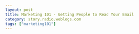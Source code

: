 ```yaml
---
layout: post
title: Marketing 101 - Getting People to Read Your Email
category: story.radio.weblogs.com
tags: ["marketing101"]
---
```

<head>
<meta http-equiv="Content-Type" content="text/html; charset=UTF-8">
    <meta http-equiv="Expires" content="Mon, 01 Jan 1990 01:00:00 GMT">
    <title>Marketing 101 : Getting People to Read Your Email</title>
    <style type="text/css">
      body {
        margin-top: 0px;
        margin-left: 0px;
        margin-right: 0px;
        margin-bottom: 0px;
        }

      body, td, p {
        font-family: verdana, sans-serif;
        font-size: 90%;
        }

      h2 { 
        font-family: Verdana, Arial, Helvetica, sans-serif; font-size: 24px; font-weight: bold
        }
      .header {
        font-family: Verdana, Arial, Helvetica, sans-serif; font-size: 40px; font-weight: bold
        }
      .realsmall {
        font-family: Verdana, Arial, Helvetica, sans-serif; font-size: 9px;
        }
      .small {
        font-family: Verdana, Arial, Helvetica, sans-serif; font-size: 10px;
        }
      </style>
    </head>

| 

 |

| ![](http://radio.weblogs.com/0103807/images/trans60x60.gif)  
 | Last updated: 8/10/2002; 3:56:28 AM  
 | ![](http://radio.weblogs.com/0103807/images/trans60x60.gif) |

| ![](http://radio.weblogs.com/0103807/images/trans60x1.gif)  
 | 

<font size="+3"><b><a href="http://radio.weblogs.com/0103807/" style="color:black; text-decoration:none">The FuzzyBlog!</a></b></font>  
_Marketing 101. Consulting 101. PHP Consulting. Random geeky stuff. I Blog Therefore I Am._

<font size="+1"><b>Marketing 101 : Getting People to Read Your Email</b></font>

This Marketing 101 piece is very short.&nbsp; Why?&nbsp; Well after you read it, you'll understand.&nbsp;

### This Guy is Smart!!! Or How to Get People to Read Your Email

I just got the following email from [John](http://www.englers.org/):

> <font size="2">
> <p>Scott,</p>
> <p>read this :</p>
> <p><a href="http://www.englers.org/modules.php?name=News&amp;file=article&amp;sid=251">a link here</a> <em>(text version of link in email replaced "a link here" due to the length of the link)</em></p>
> <p>it's quick... and yes you should be using Adium if you're not.</p>
> <p>John</p></font>

Here's what was so damn smart about it:

- The email was **short**.&nbsp; How many times have you opened an email and found it to be long and said to yourself "I'll read this later; I don't have the mental energy for it right now".&nbsp; You put it aside until later and then never return to it.&nbsp; Anyone who sends an email has to understand that people today are **busy**.&nbsp; We all have good intentions (yes I really do have faith in people) but we're all overworked, overtired, overstressed, etc.&nbsp; Short works well.&nbsp; Now when it's the right person, there is nothing wrong with long emails (and I would have gladly read a long email from John since previous dialog has built up the trust relationship between us but my making it short, he _dramatically raised_ the probability of my reading it).  
  
- He sets my expectations **in advance**"it's quick".&nbsp; I've written in the past about committment&nbsp;and here is just another example.&nbsp; Following a link is a **commitment**.&nbsp;&nbsp;"Horse puckey" you think.&nbsp; "Now Scott has really lost it; it's just a damn link".&nbsp; Well... Not really.&nbsp; Anything that involves **my time** is a commitment.&nbsp; Think about the amount of email you get daily and the quantity that has a url attached.&nbsp; That's what, say,&nbsp;60 urls?&nbsp; Sure some of it may be spam but we all get a lot of mail these days.&nbsp; And in this blogosphere of ours, it's probably higher.&nbsp; If you assume that the average time to click on a url and then just scan (not read but scan) the destination web page is 30 seconds, that's: 
  - **30 minutes** per day or&nbsp;  
  
  - **3 1/2**  **_hours_** per week or   
  
  - **182**  **_hours_** per year or   
  
  - **7.583**  **_days_** per year or   
  - **1.583 weeks** per year  
  
- Now I'm not going to tell you that we all work out in our heads the mail on the time spent following urls in emails; we don't at all.&nbsp; What we have is an overall subliminal perception in our heads that this stuff takes time and maybe we just shouldn't bother.&nbsp; When John told me " **it's quick**", he alerted me that it wouldn't take long.&nbsp; John's a regular reader as far as I know and he's making the logical inference that I'm busy (probably since he sees the quantity of blog drivel I produce) and being unbelievably considerate of my time.&nbsp; That's very, very cool.&nbsp; Kudos to John on this.&nbsp; And, yes, I'm a huge believer in good manners; despite what some of my invective filled writing might make you think.  
  
- He added a personal recommendation " **and yes you should be using Audium...**".&nbsp; I'm&nbsp;a firm believer that if you don't really know what you are doing in a geeky area you seek the opinion of someone who does.&nbsp; I know John's a better Mac guy than I am so I'm going to trust him here.&nbsp; I'm not sure if John knows that but a **personal recommendation** works for me as it does for many people.&nbsp; I could also describe this as it "plays in peoria" (an old Americanism phrase indicating this; no idea where it came from).&nbsp; In a world that is all too often increasingly anonymous, personal works.

Nicely done John, nicely done!!!&nbsp; Thanks Man.&nbsp; Next time I'm on an OSX system it's pretty much a given that I'll not only download [Audium](http://www.adiumx.com/) but these emoticons as well.

  
  

<script language="JavaScript" type="text/javascript"><!--
	var imageUrl = "http://radio.xmlstoragesystem.com/weblogStats/count.gif";
	var imageTag = "<img src=\"" + imageUrl + "?group=radio1&usernum=103807&referer=" + escape (document.referrer) + "\" height=\"1\" width=\"1\">";
	document.write (imageTag);
	//--></script>

 | ![](http://radio.weblogs.com/0103807/images/trans60x1.gif)  
 |
| ![](http://radio.weblogs.com/0103807/images/trans60x60.gif)  
 | Copyright 2002 © The FuzzyStuff  
 | ![](http://radio.weblogs.com/0103807/images/trans60x60.gif)  
 |

